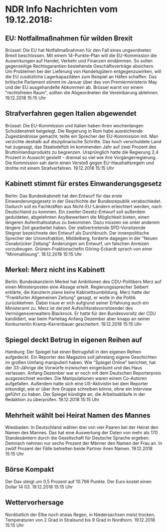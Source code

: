 # NDR Info Nachrichten vom 19.12.2018:


## EU: Notfallmaßnahmen für wilden Brexit
Brüssel: Die EU hat Notfallmaßnahmen für den Fall eines ungeordneten Brexit beschlossen. Mit einem 14-Punkte-Plan will die EU-Kommission die Auswirkungen auf Handel, Verkehr und Finanzen eindämmen. So sollen gegenseitige Rechtsgarantien bestehende Geschäftsverträge absichern. Um Problemen bei der Lieferung von Handelsgütern entgegenzuwirken, will die EU zusätzliche Lagerkapazitäten zum Beispiel an Häfen schaffen. Das britische Parlament stimmt im Januar über das von Premierministerin May und der EU ausgehandelte Abkommen ab. Brüssel warnt vor einem "rechtsfreien Raum", sollten die Abgeordneten die Vereinbarung ablehnen. 19.12.2018 15:15 Uhr 

## Strafverfahren gegen Italien abgewendet
Brüssel: Die EU-Kommission und Italien haben ihren wochenlangen Schuldenstreit beigelegt. Die Regierung in Rom habe ausreichende Zugeständnisse gemacht, teilte ein Sprecher der EU-Kommission mit. Man verzichte deshalb auf disziplinarische Schritte. Das hoch verschuldete Land hat zugesagt, das Staatsdefizit im kommenden Jahr auf zwei Prozent des Bruttoinlandsprodukts zu begrenzen. Ursprünglich hatte die Regierung 2,4 Prozent in Aussicht gestellt - dreimal so viel wie ihre Vorgängerregierung. Die Kommission sah darin einen Verstoß gegen EU-Haushaltsregeln und drohte mit einem Strafverfahren. 19.12.2018 15:15 Uhr 

## Kabinett stimmt für erstes Einwanderungsgesetz
Berlin: Das Bundeskabinett hat den Entwurf für das erste Einwanderungsgesetz in der Geschichte der Bundesrepublik verabschiedet. Dadurch soll es Fachkräften aus Nicht-EU-Ländern erleichtert werden, nach Deutschland zu kommen. Ein zweiter Gesetz-Entwurf soll außerdem geduldeten, abgelehnten Asylbewerbern die Möglichkeit bieten, einen längeren Aufenthaltsstatus zu bekommen. Dazu müssen sie unter anderem längere Zeit gearbeitet haben. Der stellvertretende SPD-Vorsitzende Stegner bezeichnete den Entwurf als Durchbruch. Der innenpolitische Sprecher der Unionsfraktion, Middelberg, forderte dagegen in der "Neuen Osnabrücker Zeitung" Änderungen am Entwurf, um falschen Anreizen vorzubeugen. Grünen-Fraktionschefin Göring-Eckardt sprach von einer "Minimallösung". 19.12.2018 15:15 Uhr 

## Merkel: Merz nicht ins Kabinett
Berlin: Bundeskanzlerin Merkel hat Ambitionen des CDU-Politikers Merz auf einen Ministerposten eine Absage erteilt. Regierungssprecher Seibert erklärte, die Kanzlerin plane keine Kabinettsumbildung. Merz hatte der "Frankfurter Allgemeinen Zeitung" gesagt, er wolle in die Politik zurückkehren. Dabei traue er sich aufgrund seiner Erfahrung auch ein Ministeramt zu. Merz ist derzeit Aufsichtsratsvorsitzender des Vermögensverwalters Blackrock. Er hatte für den Bundesvorsitz der CDU kandidiert, war beim Parteitag Anfang Dezember aber knapp an seiner Konkurrentin Kramp-Karrenbauer gescheitert. 19.12.2018 15:15 Uhr 

## Spiegel deckt Betrug in eigenen Reihen auf
Hamburg: Der Spiegel hat einen Betrugsfall in den eigenen Reihen aufgedeckt. Ein Reporter des Magazins soll jahrelang eigene Geschichten im großen Umfang manipuliert haben. Wie "Spiegel Online" berichtet, hat der 33-Jährige die Vorwürfe inzwischen eingeräumt und das Haus verlassen. Anfang Dezember war er noch mit dem Deutschen Reporterpreis ausgezeichnet worden. Die Manipulationen waren einem Co-Autoren aufgefallen. Außerdem hatte sich eine US-Aktivistin bei dem Reporter erkundigt, wie er über ihre Gruppe schreiben könne, ohne ein Interview geführt zu haben. Der Spiegel kündigte an, die Arbeitsabläufe in der Redaktion zu überprüfen. 19.12.2018 15:15 Uhr 

## Mehrheit wählt bei Heirat Namen des Mannes
Wiesbaden: In Deutschland wählen drei von vier Paaren bei der Heirat den Namen des Mannes. Das hat eine Auswertung der Daten von mehr als 170 Standesämtern durch die Gesellschaft für Deutsche Sprache ergeben. Demnach nehmen nur sechs Prozent der Männer den Namen der Frau an. In zwölf Prozent der Fälle behielten beide Partner ihren Namen. 19.12.2018 15:15 Uhr 

## Börse Kompakt
Der Dax steigt um 0,5 Prozent auf 10.796 Punkte. Der Euro kostet einen Dollar 14 03. 19.12.2018 15:15 Uhr 

## Wettervorhersage
Nordöstlich der Elbe noch etwas Regen, in Niedersachsen meist trocken, Temperaturen von 2 Grad in Stralsund bis 9 Grad in Nordhorn. 19.12.2018 15:15 Uhr 
